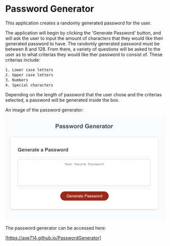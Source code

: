 # Password Generator
This application creates a randomly generated password for the user. 

The application will begin by clicking the 'Generate Password' button, and will ask the user to input the amount of characters that they would like their generated password to have. The randomly generated password must be between 8 and 128. From there, a variety of questions will be asked to the user as to what criterias they would like ther password to consist of. These criterias include:
```
1. Lower case letters
2. Upper case letters
3. Numbers
4. Special characters
```

Depending on the length of password that the user chose and the criterias selected, a password will be generated inside the box.

An image of the password generator:

![Password Generator](./PasswordGeneratorPicture.png)

The password generator can be accessed here:

[https://axe714.github.io/PasswordGenerator]